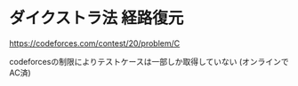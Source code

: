 # ダイクストラ法 経路復元

<https://codeforces.com/contest/20/problem/C>

codeforcesの制限によりテストケースは一部しか取得していない
(オンラインでAC済)
